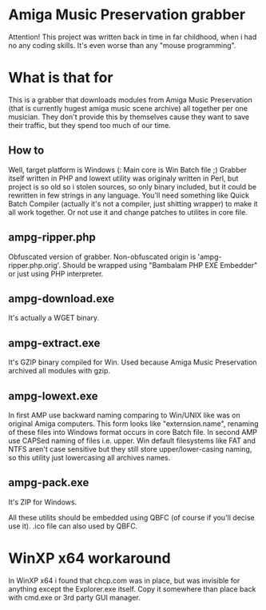 Amiga Music Preservation grabber
================================

Attention! This project was written back in time in far childhood, when i had no any coding skills. It's even worse than any "mouse programming".

What is that for
================
This is a grabber that downloads modules from Amiga Music Preservation (that is currently hugest amiga music scene archive) all together per one musician. They don't provide this by themselves cause they want to save their traffic, but they spend too much of our time.

How to
------
Well, target platform is Windows (: Main core is Win Batch file ;) Grabber itself written in PHP and lowext utility was originaly written in Perl, but project is so old so i stolen sources, so only binary included, but it could be rewritten in few strings in any language.
You'll need something like Quick Batch Compiler (actually it's not a compiler, just shitting wrapper) to make it all work together. Or not use it and change patches to utilites in core file. 

ampg-ripper.php
---------------
Obfuscated version of grabber. Non-obfuscated origin is 'ampg-ripper.php.orig'. Should be wrapped using "Bambalam PHP EXE Embedder" or just using PHP interpreter. 

ampg-download.exe
-----------------
It's actually a WGET binary.

ampg-extract.exe
----------------
It's GZIP binary compiled for Win. Used because Amiga Music Preservation archived all modules with gzip.

ampg-lowext.exe
---------------
In first AMP use backward naming comparing to Win/UNIX like was on original Amiga computers. This form looks like "externsion.name", renaming of these files into Windows format occurs in core Batch file.
In second AMP use CAPSed naming of files i.e. upper. Win default filesystems like FAT and NTFS aren't case sensitive but they still store upper/lower-casing naming, so this utility just lowercasing all archives names.

ampg-pack.exe
-------------
It's ZIP for Windows.

All these utilits should be embedded using QBFC (of course if you'll decise use it). .ico file can also used by QBFC.

WinXP x64 workaround
====================
In WinXP x64 i found that chcp.com was in place, but was invisible
for anything except the Explorer.exe itself. Copy it somewhere than
place back with cmd.exe or 3rd party GUI manager.
